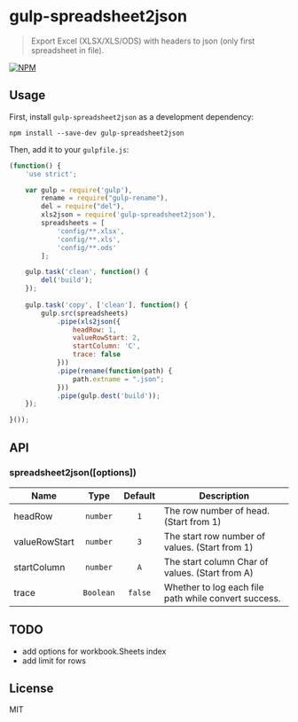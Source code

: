 # gulp-spreadsheet2json
> Export Excel (XLSX/XLS/ODS) with headers to json (only first spreadsheet in file).


[![NPM](https://nodei.co/npm/gulp-spreadsheet2json.png?downloads=true&downloadRank=true&stars=true)](https://nodei.co/npm/gulp-spreadsheet2json/)

## Usage
First, install `gulp-spreadsheet2json` as a development dependency:

```shell
npm install --save-dev gulp-spreadsheet2json
```

Then, add it to your `gulpfile.js`:

```javascript
(function() {
    'use strict';

    var gulp = require('gulp'),
        rename = require("gulp-rename"),
        del = require("del"),
        xls2json = require('gulp-spreadsheet2json'),
        spreadsheets = [
            'config/**.xlsx',
            'config/**.xls',
            'config/**.ods'
        ];

    gulp.task('clean', function() {
        del('build');
    });
    
    gulp.task('copy', ['clean'], function() {
        gulp.src(spreadsheets)
            .pipe(xls2json({
                headRow: 1,
                valueRowStart: 2,
                startColumn: 'C',
                trace: false
            }))
            .pipe(rename(function(path) {
                path.extname = ".json";
            }))
            .pipe(gulp.dest('build'));
    });

}());
```

## API

### spreadsheet2json([options])

Name | Type | Default | Description
--- | :---: | :---: | ---
headRow | `number` | `1` | The row number of head. (Start from 1)
valueRowStart | `number` | `3` | The start row number of values. (Start from 1)
startColumn | `number` | `A` | The start column Char of values. (Start from A)
trace | `Boolean` | `false` | Whether to log each file path while convert success.


## TODO

* add options for workbook.Sheets index
* add limit for rows

## License
MIT

